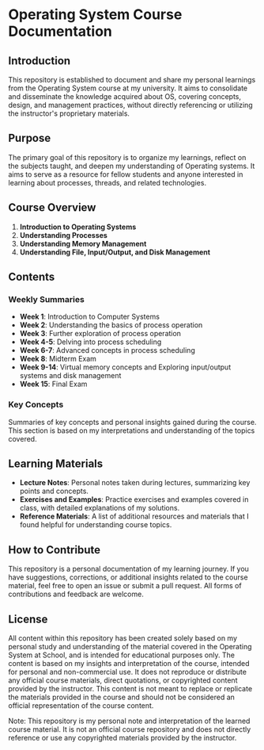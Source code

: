 # Operating System Course Documentation

## Introduction

This repository is established to document and share my personal learnings from the Operating System course at my university. It aims to consolidate and disseminate the knowledge acquired about OS, covering concepts, design, and management practices, without directly referencing or utilizing the instructor's proprietary materials.

## Purpose

The primary goal of this repository is to organize my learnings, reflect on the subjects taught, and deepen my understanding of Operating systems. It aims to serve as a resource for fellow students and anyone interested in learning about processes, threads, and related technologies.

## Course Overview

1. **Introduction to Operating Systems**
2. **Understanding Processes**
3. **Understanding Memory Management**
4. **Understanding File, Input/Output, and Disk Management**

## Contents

### Weekly Summaries

- **Week 1**: Introduction to Computer Systems
- **Week 2**: Understanding the basics of process operation
- **Week 3**: Further exploration of process operation
- **Week 4-5**: Delving into process scheduling
- **Week 6-7**: Advanced concepts in process scheduling
- **Week 8**: Midterm Exam
- **Week 9-14**: Virtual memory concepts and Exploring input/output systems and disk management
- **Week 15**: Final Exam

### Key Concepts

Summaries of key concepts and personal insights gained during the course. This section is based on my interpretations and understanding of the topics covered.

## Learning Materials

- **Lecture Notes**: Personal notes taken during lectures, summarizing key points and concepts.
- **Exercises and Examples**: Practice exercises and examples covered in class, with detailed explanations of my solutions.
- **Reference Materials**: A list of additional resources and materials that I found helpful for understanding course topics.

## How to Contribute

This repository is a personal documentation of my learning journey. If you have suggestions, corrections, or additional insights related to the course material, feel free to open an issue or submit a pull request. All forms of contributions and feedback are welcome.

## License

All content within this repository has been created solely based on my personal study and understanding of the material covered in the Operating System at School, and is intended for educational purposes only. The content is based on my insights and interpretation of the course, intended for personal and non-commercial use. It does not reproduce or distribute any official course materials, direct quotations, or copyrighted content provided by the instructor. This content is not meant to replace or replicate the materials provided in the course and should not be considered an official representation of the course content.

Note: This repository is my personal note and interpretation of the learned course material. It is not an official course repository and does not directly reference or use any copyrighted materials provided by the instructor.
